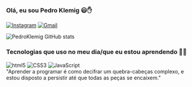 ### Olá, eu sou Pedro Klemig 😃✋
[![Instagram](https://img.shields.io/badge/Instagram-E4405F?style=for-the-badge&logo=instagram&logoColor=white)](https://instagram.com/pedro.klemig)
[![Gmail](https://img.shields.io/badge/Gmail-D14836?style=for-the-badge&logo=gmail&logoColor=white)](https://gmail.com/pedroklemig@gmail.com)


![PedroKlemig GitHub stats](https://github-readme-stats.vercel.app/api?username=Pedroklemig&show_icons=true&theme=radical) 

### Tecnologias que uso no meu dia/que eu estou aprendendo 🧑‍💻

<div style="display: inline-block ">
  <img align="center"  alt="html5" src="https://img.shields.io/badge/HTML5-E34F26?style=for-the-badge&logo=html5&logoColor=white" >
  <img align="center"  alt="CSS3" src="https://img.shields.io/badge/CSS3-1572B6?style=for-the-badge&logo=css3&logoColor=white" >
  <img align="center"  alt="JavaScript" src="https://img.shields.io/badge/JavaScript-323330?style=for-the-badge&logo=javascript&logoColor=F7DF1E" >
</div> <br>
"Aprender a programar é como decifrar um quebra-cabeças complexo, e estou disposto a persistir até que todas as peças se encaixem."
